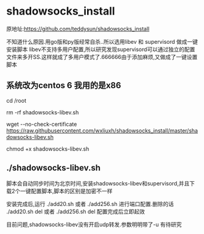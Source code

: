 # shadowsocks_install
原地址:https://github.com/teddysun/shadowsocks_install

不知道什么原因.用go版和py版经常自杀..所以选用libev 和 supervisord 做成一键安装脚本
libev不支持多用户配置,所以研究发现supervisord可以通过独立的配置文件来多开SS.这样就成了多用户模式了.666666由于添加麻烦,又做成了一键设置脚本

系统改为centos 6  我用的是x86
--------------------------------------
cd /root

rm -rf shadowsocks-libev.sh

wget --no-check-certificate https://raw.githubusercontent.com/wxliuxh/shadowsocks_install/master/shadowsocks-libev.sh

chmod +x shadowsocks-libev.sh

./shadowsocks-libev.sh
---------------------------------------

脚本会自动同步时间为北京时间,安装shadowsocks-libev和supervisord,并且下载2个一键配置脚本,脚本的区别是加密不一样

安装完成后,运行 ./add20.sh 或者 ./add256.sh 进行端口配置.删除的话 ./add20.sh del 或者 ./add256.sh del
配置完成后立即起效

目前问题,shadowsocks-libev没有开启udp转发.参数明明带了-u  有待研究
